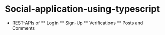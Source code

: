 # Social-application-using-typescript
* REST-APIs of
 ** Login
 ** Sign-Up
 ** Verifications
 ** Posts and Comments
 
